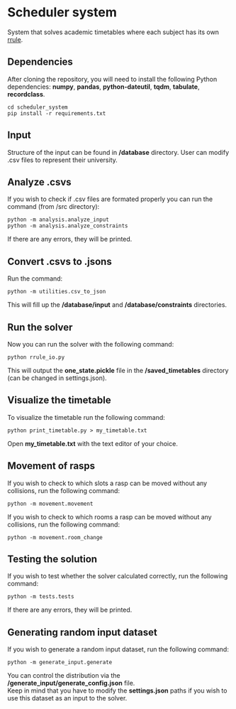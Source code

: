 # Scheduler system

System that solves academic timetables where each subject has its own [rrule](https://dateutil.readthedocs.io/en/stable/rrule.html).

## Dependencies
After cloning the repository, you will need to install the following Python dependencies: **numpy**, **pandas**, **python-dateutil**, **tqdm**, **tabulate**, **recordclass**.
```
cd scheduler_system
pip install -r requirements.txt
```

## Input

Structure of the input can be found in **/database** directory. User can modify .csv files to represent their university.

## Analyze .csvs

If you wish to check if .csv files are formated properly you can run the command (from /src directory):

```
python -m analysis.analyze_input
python -m analysis.analyze_constraints
```
If there are any errors, they will be printed.

## Convert .csvs to .jsons

Run the command:

```
python -m utilities.csv_to_json
```

This will fill up the **/database/input** and **/database/constraints** directories.

## Run the solver

Now you can run the solver with the following command:
```
python rrule_io.py
```

This will output the **one_state.pickle** file in the **/saved_timetables** directory (can be changed in settings.json).

## Visualize the timetable

To visualize the timetable run the following command:
```
python print_timetable.py > my_timetable.txt
```
Open **my_timetable.txt** with the text editor of your choice.

## Movement of rasps

If you wish to check to which slots a rasp can be moved without any collisions, run the following command:
```
python -m movement.movement
```

If you wish to check to which rooms a rasp can be moved without any collisions, run the following command:
```
python -m movement.room_change
```

## Testing the solution
If you wish to test whether the solver calculated correctly, run the following command:
```
python -m tests.tests
```
If there are any errors, they will be printed.

## Generating random input dataset
If you wish to generate a random input dataset, run the following command:
```
python -m generate_input.generate
```

You can control the distribution via the **/generate_input/generate_config.json** file.<br/>
Keep in mind that you have to modify the **settings.json** paths if you wish to use this dataset as an input to the solver.
